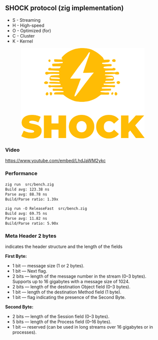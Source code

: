

## SHOCK protocol (zig implementation)
 - S - Streaming 
 - H - High-speed 
 - O - Optimized (for) 
 - C - Cluster 
 - K - Kernel 


<div align="center">
  <img src="logo.svg" alt="SHOCK Protocol Logo" width="400"/>
</div>

 
### Video
https://www.youtube.com/embed/LhdJaWM2ykc



### Performance

```
zig run  src/bench.zig  
Build avg: 123.38 ns
Parse avg: 88.78 ns
Build/Parse ratio: 1.39x
```

```
zig run -O ReleaseFast  src/bench.zig 
Build avg: 69.75 ns
Parse avg: 11.82 ns
Build/Parse ratio: 5.90x
```

 ### Meta Header 2 bytes  
indicates the header structure and the length of the fields  

**First Byte:**  
- 1 bit — message size (1 or 2 bytes).  
- 1 bit — Next flag.  
- 2 bits — length of the message number in the stream (0–3 bytes). Supports up to 16 gigabytes with a message size of 1024.  
- 2 bits — length of the destination Object field (0–3 bytes).  
- 1 bit — length of the destination Method field (1 byte).  
- 1 bit — flag indicating the presence of the Second Byte.  

**Second Byte:**  
- 2 bits — length of the Session field (0–3 bytes).  
- 5 bits — length of the Process field (0–16 bytes).  
- 1 bit — reserved (can be used in long streams over 16 gigabytes or in processes).

